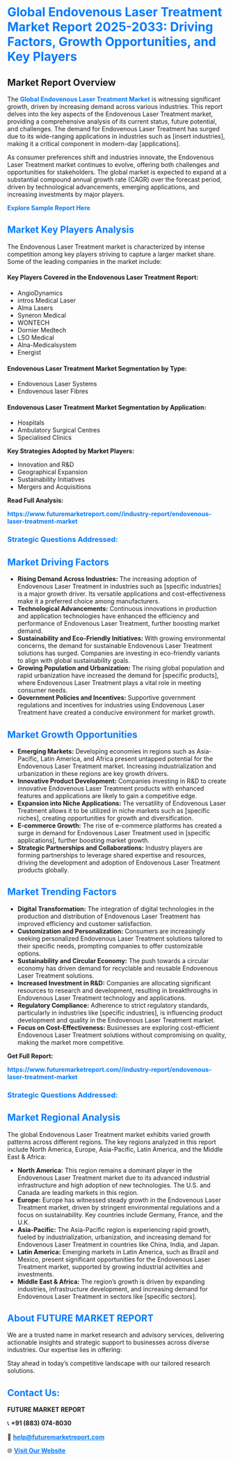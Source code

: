 <h1 style="color: #007BFF;">Global Endovenous Laser Treatment Market Report 2025-2033: Driving Factors, Growth Opportunities, and Key Players</h1>

<section id="overview">
<h2>Market Report Overview</h2>
<p>The <a href="https://www.futuremarketreport.com//industry-report/endovenous-laser-treatment-market" style="color: #007BFF; text-decoration: none;"><strong>Global Endovenous Laser Treatment Market</strong></a> is witnessing significant growth, driven by increasing demand across various industries. This report delves into the key aspects of the Endovenous Laser Treatment market, providing a comprehensive analysis of its current status, future potential, and challenges. The demand for Endovenous Laser Treatment has surged due to its wide-ranging applications in industries such as [insert industries], making it a critical component in modern-day [applications].</p>
<p>As consumer preferences shift and industries innovate, the Endovenous Laser Treatment market continues to evolve, offering both challenges and opportunities for stakeholders. The global market is expected to expand at a substantial compound annual growth rate (CAGR) over the forecast period, driven by technological advancements, emerging applications, and increasing investments by major players.</p>
</section>

<section id="overview">
<p><a href="https://www.futuremarketreport.com//request-sample/reportId=64688" style="color: #007BFF; text-decoration: none;"><strong>Explore Sample Report Here</strong></a></p>
</section>

<section id="key-players">
<h2 style="color: #007BFF;">Market Key Players Analysis</h2>
<p>The Endovenous Laser Treatment market is characterized by intense competition among key players striving to capture a larger market share. Some of the leading companies in the market include:</p>
<h4>Key Players Covered in the Endovenous Laser Treatment Report:</h4>
<ul><li>AngioDynamics</li><li>intros Medical Laser</li><li>Alma Lasers</li><li>Syneron Medical</li><li>WONTECH</li><li>Dornier Medtech</li><li>LSO Medical</li><li>Alna-Medicalsystem</li><li>Energist</li></ul>
<h4>Endovenous Laser Treatment Market Segmentation by Type:</h4>
<ul><li>Endovenous Laser Systems</li><li>Endovenous laser Fibres</li></ul>

<h4>Endovenous Laser Treatment Market Segmentation by Application:</h4>
<ul><li>Hospitals</li><li>Ambulatory Surgical Centres</li><li>Specialised Clinics</li></ul>
<p><strong>Key Strategies Adopted by Market Players:</strong></p>
<ul>
<li>Innovation and R&D</li>
<li>Geographical Expansion</li>
<li>Sustainability Initiatives</li>
<li>Mergers and Acquisitions</li>
</ul>
</section>

<section>
<p><strong>Read Full Analysis: </strong></p><a href="https://www.futuremarketreport.com//industry-report/endovenous-laser-treatment-market" style="color: #007BFF; text-decoration: none;"><strong>https://www.futuremarketreport.com//industry-report/endovenous-laser-treatment-market</strong></a>
<h3 style="color: #007BFF;">Strategic Questions Addressed:</h3>
</section>

<section id="driving-factors">
<h2 style="color: #007BFF;">Market Driving Factors</h2>
<ul>
<li><strong>Rising Demand Across Industries:</strong> The increasing adoption of Endovenous Laser Treatment in industries such as [specific industries] is a major growth driver. Its versatile applications and cost-effectiveness make it a preferred choice among manufacturers.</li>
<li><strong>Technological Advancements:</strong> Continuous innovations in production and application technologies have enhanced the efficiency and performance of Endovenous Laser Treatment, further boosting market demand.</li>
<li><strong>Sustainability and Eco-Friendly Initiatives:</strong> With growing environmental concerns, the demand for sustainable Endovenous Laser Treatment solutions has surged. Companies are investing in eco-friendly variants to align with global sustainability goals.</li>
<li><strong>Growing Population and Urbanization:</strong> The rising global population and rapid urbanization have increased the demand for [specific products], where Endovenous Laser Treatment plays a vital role in meeting consumer needs.</li>
<li><strong>Government Policies and Incentives:</strong> Supportive government regulations and incentives for industries using Endovenous Laser Treatment have created a conducive environment for market growth.</li>
</ul>
</section>

<section id="growth-opportunities">
<h2 style="color: #007BFF;">Market Growth Opportunities</h2>
<ul>
<li><strong>Emerging Markets:</strong> Developing economies in regions such as Asia-Pacific, Latin America, and Africa present untapped potential for the Endovenous Laser Treatment market. Increasing industrialization and urbanization in these regions are key growth drivers.</li>
<li><strong>Innovative Product Development:</strong> Companies investing in R&D to create innovative Endovenous Laser Treatment products with enhanced features and applications are likely to gain a competitive edge.</li>
<li><strong>Expansion into Niche Applications:</strong> The versatility of Endovenous Laser Treatment allows it to be utilized in niche markets such as [specific niches], creating opportunities for growth and diversification.</li>
<li><strong>E-commerce Growth:</strong> The rise of e-commerce platforms has created a surge in demand for Endovenous Laser Treatment used in [specific applications], further boosting market growth.</li>
<li><strong>Strategic Partnerships and Collaborations:</strong> Industry players are forming partnerships to leverage shared expertise and resources, driving the development and adoption of Endovenous Laser Treatment products globally.</li>
</ul>
</section>

<section id="trending-factors">
<h2 style="color: #007BFF;">Market Trending Factors</h2>
<ul>
<li><strong>Digital Transformation:</strong> The integration of digital technologies in the production and distribution of Endovenous Laser Treatment has improved efficiency and customer satisfaction.</li>
<li><strong>Customization and Personalization:</strong> Consumers are increasingly seeking personalized Endovenous Laser Treatment solutions tailored to their specific needs, prompting companies to offer customizable options.</li>
<li><strong>Sustainability and Circular Economy:</strong> The push towards a circular economy has driven demand for recyclable and reusable Endovenous Laser Treatment solutions.</li>
<li><strong>Increased Investment in R&D:</strong> Companies are allocating significant resources to research and development, resulting in breakthroughs in Endovenous Laser Treatment technology and applications.</li>
<li><strong>Regulatory Compliance:</strong> Adherence to strict regulatory standards, particularly in industries like [specific industries], is influencing product development and quality in the Endovenous Laser Treatment market.</li>
<li><strong>Focus on Cost-Effectiveness:</strong> Businesses are exploring cost-efficient Endovenous Laser Treatment solutions without compromising on quality, making the market more competitive.</li>
</ul>
</section>

<section>
<p><strong>Get Full Report: </strong></p><a href="https://www.futuremarketreport.com//industry-report/endovenous-laser-treatment-market" style="color: #007BFF; text-decoration: none;"><strong>https://www.futuremarketreport.com//industry-report/endovenous-laser-treatment-market</strong></a>
<h3 style="color: #007BFF;">Strategic Questions Addressed:</h3>
</section>


<section id="regional-analysis">
<h2 style="color: #007BFF;">Market Regional Analysis</h2>
<p>The global Endovenous Laser Treatment market exhibits varied growth patterns across different regions. The key regions analyzed in this report include North America, Europe, Asia-Pacific, Latin America, and the Middle East & Africa:</p>
<ul>
<li><strong>North America:</strong> This region remains a dominant player in the Endovenous Laser Treatment market due to its advanced industrial infrastructure and high adoption of new technologies. The U.S. and Canada are leading markets in this region.</li>
<li><strong>Europe:</strong> Europe has witnessed steady growth in the Endovenous Laser Treatment market, driven by stringent environmental regulations and a focus on sustainability. Key countries include Germany, France, and the U.K.</li>
<li><strong>Asia-Pacific:</strong> The Asia-Pacific region is experiencing rapid growth, fueled by industrialization, urbanization, and increasing demand for Endovenous Laser Treatment in countries like China, India, and Japan.</li>
<li><strong>Latin America:</strong> Emerging markets in Latin America, such as Brazil and Mexico, present significant opportunities for the Endovenous Laser Treatment market, supported by growing industrial activities and investments.</li>
<li><strong>Middle East & Africa:</strong> The region’s growth is driven by expanding industries, infrastructure development, and increasing demand for Endovenous Laser Treatment in sectors like [specific sectors].</li>
</ul>
</section>

<footer>
<h2 style="color: #007BFF;">About FUTURE MARKET REPORT</h2>
<p>We are a trusted name in market research and advisory services, delivering actionable insights and strategic support to businesses across diverse industries. Our expertise lies in offering:</p>

<p>Stay ahead in today’s competitive landscape with our tailored research solutions.</p>

<h2 style="color: #007BFF;">Contact Us:</h2>
<p><strong>FUTURE MARKET REPORT</strong></p>
<p>📞 <strong>+91 (883) 074-8030</strong></p>
<p>📧 <strong><a href="mailto:help@futuremarketreport.com" style="color: #007BFF;">help@futuremarketreport.com</a></strong></p>
<p>🌐 <strong><a href="https://www.futuremarketreport.com/" style="color: #007BFF;">Visit Our Website</a></strong></p>
</footer>